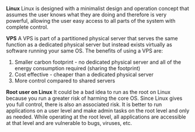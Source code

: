 **Linux**
Linux is designed with a minimalist design and operation concept that assumes the user knows what they are doing and therefore is very powerful, allowing the user easy access to all parts of the system with complete control. 

**VPS**
A VPS is part of a partitioned physical server that serves the same function as a dedicated physical server but instead exists virtually as software running your same OS. The benefits of using a VPS are:

1. Smaller carbon footprint - no dedicated physical server and all of the energy consumption required (sharing the footprint)
2. Cost effective - cheaper than a dedicated physical server
3. More control compared to shared servers

**Root user on Linux**
It could be a bad idea to run as the root on Linux because you run a greater risk of harming the core OS.  Since Linux gives you full control, there is also an associated risk.  It is better to run applications on a user level and make admin tasks on the root level and only as needed. While operating at the root level, all applications are accessible at that level and are vulnerable to bugs, viruses, etc. 